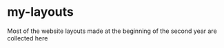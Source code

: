 # my-layouts
Most of the website layouts made at the beginning of the second year are collected here
